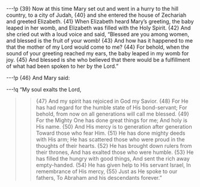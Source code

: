 ---!p
{39} Now at this time Mary set out and went in a hurry to the hill country, to a city of Judah, {40} and she entered the house of Zechariah and greeted Elizabeth. {41} When Elizabeth heard Mary’s greeting, the baby leaped in her womb, and Elizabeth was filled with the Holy Spirit. {42} And she cried out with a loud voice and said, “Blessed are you among women, and blessed is the fruit of your womb! {43} And how has it happened to me that the mother of my Lord would come to me? {44} For behold, when the sound of your greeting reached my ears, the baby leaped in my womb for joy. {45} And blessed is she who believed that there would be a fulfillment of what had been spoken to her by the Lord.”

---!p
{46} And Mary said:

---!q
“My soul exalts the Lord,
>> {47} And my spirit has rejoiced in God my Savior.
{48} For He has had regard for the humble state of His bond-servant;
>> For behold, from now on all generations will call me blessed.
{49} For the Mighty One has done great things for me;
>> And holy is His name.
{50} And His mercy is to generation after generation
>> Toward those who fear Him.
{51} He has done mighty deeds with His arm;
>> He has scattered those who were proud in the thoughts of their hearts.
{52} He has brought down rulers from their thrones,
>> And has exalted those who were humble.
{53} He has filled the hungry with good things,
>> And sent the rich away empty-handed.
{54} He has given help to His servant Israel,
>> In remembrance of His mercy,
{55} Just as He spoke to our fathers,
>> To Abraham and his descendants forever.”